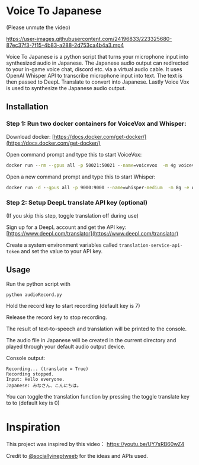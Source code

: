 # Voice To Japanese
(Please unmute the video)


https://user-images.githubusercontent.com/24196833/223325680-87ec37f3-7f15-4b83-a288-2d753ca4b4a3.mp4

Voice To Japanese is a python script that turns your microphone input into synthesized audio in Japanese. The Japanese audio output can redirected to your in-game voice chat, discord etc. via a virtual audio cable. It uses OpenAI Whisper API to transcribe microphone input into text. The text is then passed to DeepL Translate to convert into Japanese. Lastly Voice Vox is used to synthesize the Japanese audio output. 

## Installation

### Step 1: Run two docker containers for VoiceVox and Whisper:
Download docker: 
[https://docs.docker.com/get-docker/](https://docs.docker.com/get-docker/)

Open command prompt and type this to start VoiceVox:
```cmd
docker run --rm --gpus all -p 50021:50021 --name=voicevox  -m 4g voicevox/voicevox_engine:nvidia-ubuntu20.04-latest
```

Open a new command prompt and type this to start Whisper:
```cmd
docker run -d --gpus all -p 9000:9000 --name=whisper-medium  -m 8g -e ASR_MODEL=medium onerahmet/openai-whisper-asr-webservice:latest-gpu
```

### Step 2: Setup DeepL translate API key (optional)
(If you skip this step, toggle translation off during use)

Sign up for a DeepL account and get the API key: 
[https://www.deepl.com/translator](https://www.deepl.com/translator)

Create a system environment variables called ```translation-service-api-token``` and set the value to your API key.

## Usage
Run the python script with 
```
python audioRecord.py
```

Hold the record key to start recording (default key is 7)

Release the record key to stop recording.

The result of text-to-speech and translation will be printed to the console.

The audio file in Japanese will be created in the current directory and played through your default audio output device.

Console output:
```
Recording... (translate = True)
Recording stopped.
Input: Hello everyone.
Japanese: みなさん、こんにちは。
```

You can toggle the translation function by pressing the toggle translate key to to  (default key is 0)

# Inspiration

This project was inspired by this video：
https://youtu.be/UY7sRB60wZ4

Credit to
[@sociallyineptweeb](https://www.youtube.com/@sociallyineptweeb)
for the ideas and APIs used.
